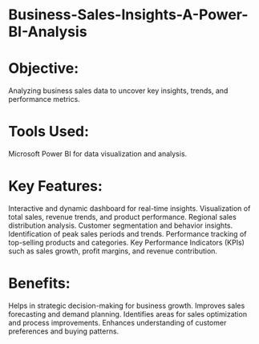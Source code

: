# Business-Sales-Insights-A-Power-BI-Analysis

# Objective: 
Analyzing business sales data to uncover key insights, trends, and performance metrics.
# Tools Used:
Microsoft Power BI for data visualization and analysis.
# Key Features:
Interactive and dynamic dashboard for real-time insights.
Visualization of total sales, revenue trends, and product performance.
Regional sales distribution analysis.
Customer segmentation and behavior insights.
Identification of peak sales periods and trends.
Performance tracking of top-selling products and categories.
Key Performance Indicators (KPIs) such as sales growth, profit margins, and revenue contribution.
# Benefits:
Helps in strategic decision-making for business growth.
Improves sales forecasting and demand planning.
Identifies areas for sales optimization and process improvements.
Enhances understanding of customer preferences and buying patterns.
